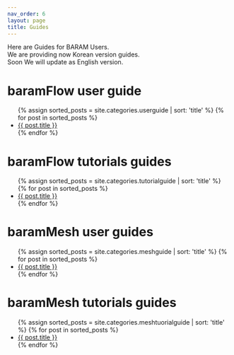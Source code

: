 ```yaml
---
nav_order: 6
layout: page
title: Guides
---
```


Here are Guides for BARAM Users.<br>
We are providing now Korean version guides.<br>
Soon We will update as English version.<br>

<h1>baramFlow user guide</h1>

<ul>
  {% assign sorted_posts = site.categories.userguide | sort: 'title' %}
  {% for post in sorted_posts %}
    <li><a href="{{ site.baseurl }}{{ post.url }}">{{ post.title }}</a></li>
  {% endfor %}
</ul>

<h1>baramFlow tutorials guides</h1>

<ul>
  {% assign sorted_posts = site.categories.tutorialguide | sort: 'title' %}
  {% for post in sorted_posts %}
    <li><a href="{{ site.baseurl }}{{ post.url }}">{{ post.title }}</a></li>
  {% endfor %}
</ul>

<h1>baramMesh user guides</h1>

<ul>
  {% assign sorted_posts = site.categories.meshguide | sort: 'title' %}
  {% for post in sorted_posts %}
    <li><a href="{{ site.baseurl }}{{ post.url }}">{{ post.title }}</a></li>
  {% endfor %}
</ul>

<h1>baramMesh tutorials guides</h1>

<ul>
  {% assign sorted_posts = site.categories.meshtuorialguide | sort: 'title' %}
  {% for post in sorted_posts %}
    <li><a href="{{ site.baseurl }}{{ post.url }}">{{ post.title }}</a></li>
  {% endfor %}
</ul>
